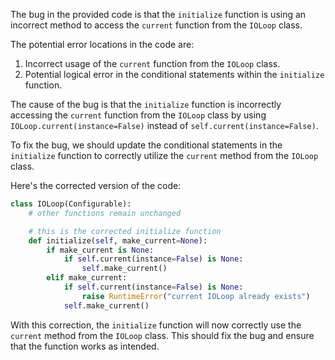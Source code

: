 The bug in the provided code is that the `initialize` function is using an incorrect method to access the `current` function from the `IOLoop` class. 

The potential error locations in the code are:
1. Incorrect usage of the `current` function from the `IOLoop` class.
2. Potential logical error in the conditional statements within the `initialize` function.

The cause of the bug is that the `initialize` function is incorrectly accessing the `current` function from the `IOLoop` class by using `IOLoop.current(instance=False)` instead of `self.current(instance=False)`.

To fix the bug, we should update the conditional statements in the `initialize` function to correctly utilize the `current` method from the `IOLoop` class.

Here's the corrected version of the code:

```python
class IOLoop(Configurable):
    # other functions remain unchanged

    # this is the corrected initialize function
    def initialize(self, make_current=None):
        if make_current is None:
            if self.current(instance=False) is None:
                self.make_current()
        elif make_current:
            if self.current(instance=False) is None:
                raise RuntimeError("current IOLoop already exists")
            self.make_current()
```

With this correction, the `initialize` function will now correctly use the `current` method from the `IOLoop` class. This should fix the bug and ensure that the function works as intended.